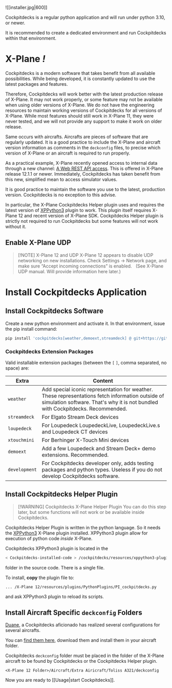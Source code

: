 ![[installer.jpg|600]]

Cockpitdecks is a regular python application and will run under python 3.10, or newer.

It is recommended to create a dedicated environment and run Cockpitdecks within that environment.

# X-Plane *!*

Cockpitdecks is a modern software that takes benefit from all available possibilities. While being developed, it is constantly updated to use the latest packages and features.

Therefore, Cockpitdecks will work better with the latest production release of X-Plane. It may not work properly, or some feature may not be available when using older versions of X-Plane. We do not have the engineering resources to maintain working versions of Cockpitdecks for all versions of X-Plane. While most features should still work in X-Plane 11, they were never tested, and we will not provide any support to make it work on older release.

Same occurs with aircrafts. Aircrafts are pieces of software that are regularly updated. It is a good practice to include the X-Plane and aircraft version information as comments in the `deckconfig` files, to precise which version of X-Plane or an aircraft is required to run properly.

As a practical example, X-Plane recently opened access to internal data through a new channel: [A Web REST API access](https://developer.x-plane.com/article/x-plane-web-api/). This is offered in X-Plane release 12.1.1 or newer. Immediately, Cockpitdecks has taken benefit from this new, simplified mean to access simulator values.

It is good practice to maintain the software you use to the latest, production version. Cockpitdecks is no exception to this advise.

In particular, the X-Plane Cockpitdecks Helper plugin uses and requires the latest version of [XPPython3](https://xppython3.readthedocs.io/en/latest/index.html) plugin to work. This plugin itself requires X-Plane 12 and recent version of X-Plane SDK. Cockpitdecks Helper plugin is strictly not required to run Cockpitdecks but some features will not work without it.

## Enable X-Plane UDP

> [!NOTE] X-Plane 12 and UDP
> X-Plane 12 appears to disable UDP networking on new installations. Check Settings -> Network page, and make sure “Accept incoming connections” is enabled.
 
(See X-Plane UDP manual. Will provide information here later.)

# Install Cockpitdecks Application

## Install Cockpitdecks Software

Create a new python environment and activate it. In that environment, issue the pip install command:

```sh
pip install 'cockpitdecks[weather,demoext,streamdeck] @ git+https://github.com/devleaks/cockpitdecks.git'
```

### Cockpitdecks Extension Packages

Valid installable extension packages (between the `[` `]`, comma separated, no space) are:

| Extra         | Content                                                                                                                                                                             |
| ------------- | ----------------------------------------------------------------------------------------------------------------------------------------------------------------------------------- |
| `weather`     | Add special iconic representation for weather. These representations fetch information outside of simulation software. That's why it is not bundled with Cockpitdecks. Recommended. |
| `streamdeck`  | For Elgato Stream Deck devices                                                                                                                                                      |
| `loupedeck`   | For Loupedeck LoupedeckLive, LoupedeckLive.s and Loupedeck CT devices                                                                                                               |
| `xtouchmini`  | For Berhinger X-Touch Mini devices                                                                                                                                                  |
| `demoext`     | Add a few Loupedeck and Stream Deck+ demo extensions. Recommended.                                                                                                                  |
| `development` | For Cockpitdecks developer only, adds testing packages and python types. Useless if you do not develop Cockpitdecks software.                                                       |

## Install Cockpitdecks Helper Plugin

> [!WARNING] Cockpitdecks X-Plane Helper Plugin
> You can do this step later, but some functions will not work or be available inside Cockpitdecks.

Cockpitdecks Helper Plugin is written in the python language. So it needs the [XPPython3](https://xppython3.readthedocs.io/) X-Plane plugin installed. XPPython3 plugin allow for execution of python code *inside* X-Plane.

Cockpitdecks XPPython3 plugin is located in the

```sh
< Cockpitdecks-installed-code > /cockpitdecks/resources/xppython3-plugins
```

folder in the source code. There is a single file.

To install, **copy** the plugin file to:

```shell
... /X-Plane 12/resources/plugins/PythonPlugins/PI_cockpitdecks.py
```

and ask XPPython3 plugin to reload its scripts.

## Install Aircraft Specific `deckconfig` Folders

[Duane](https://github.com/dlicudi), a Cockpitdecks aficionado has realized several configurations for several aircrafts.

You can [find them here](https://github.com/dlicudi/cockpitdecks-configs), download them and install them in your aircraft folder.

Cockpitdecks `deckconfig` folder must be placed in the folder of the X-Plane aircraft to be found by Cockpitdecks or the Cockpitdecks Helper plugin.

```
<X-Plane 12 Folder>/Aircraft/Extra Airicraft/Toliss A321/deckconfig
```

Now you are ready to [[Usage|start Cockpitdecks]].
